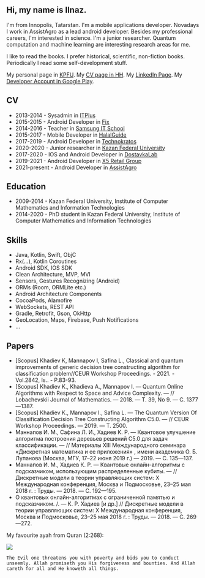 ## Hi, my name is Ilnaz.

I'm from Innopolis, Tatarstan. I'm a mobile applications developer. Novadays I work in AssistAgro as a lead android developer.
Besides my professional careers, I'm interested in science. I'm a junior researcher. Quantum computation and machine learning are interesting research areas for me. 

I like to read the books. I prefer historical, scientific, non-fiction books. Periodically I read some self-development stuff.

My personal page in [KPFU](https://kpfu.ru/ilnaz.mannapov). 
My [CV page in HH](https://kazan.hh.ru/resume/75fac962ff01de33590039ed1f797579787850). 
My [LinkedIn Page](https://www.linkedin.com/in/ilnaz-mannapov-78a4ba191/).
My [Developer Account in Google Play](https://play.google.com/store/apps/developer?id=MslmTatSoft).

## CV
- 2013-2014 - Sysadmin in [ITPlus](http://itplus.ru/)
- 2015-2015 - Android Developer in [Fix](https://fix.ru/)
- 2014-2016 - Teacher in [Samsung IT School](https://myitschool.ru/)
- 2015-2017 - Mobile Developer in [HalalGuide](https://halalguide.me/kazan)
- 2017-2019 - Android Developer in [Technokratos](https://technokratos.com/)
- 2020-2020 - Junior researcher in [Kazan Federal University](https://kpfu.ru)
- 2017-2020 - IOS and Android Developer in [DostavkaLab](https://dostavkalab.ru/)
- 2019-2021 - Android Developer in [X5 Retail Group](https://www.x5.ru/ru)
- 2021-present - Android Developer in [AssistAgro](https://assistagro.com/)

## Education
- 2009-2014 - Kazan Federal University, Institute of Computer Mathematics and Information Technologies
- 2014-2020 - PhD student in Kazan Federal University, Institute of Computer Mathematics and Information Technologies

## Skills
- Java, Kotlin, Swift, ObjC
- Rx(...), Kotlin Coroutines
- Android SDK, IOS SDK
- Clean Architecture, MVP, MVI
- Sensors, Gestures Recognizing (Android)
- ORMs (Room, ORMLite etc.)
- Android Architecture Components
- CocoaPods, Alamofire
- WebSockets, REST API
- Gradle, Retrofit, Gson, OkHttp
- GeoLocation, Maps, Firebase, Push Notifications
- ...

## Papers
- [Scopus] Khadiev K, Mannapov I, Safina L., Classical and quantum improvements of generic decision tree constructing algorithm for classification problem//CEUR Workshop Proceedings. - 2021. - Vol.2842, Is.. - P.83-93.
- [Scopus] Khadiev K., Khadieva A., Mannapov I. — Quantum Online Algorithms with Respect to Space and Advice Complexity. — // Lobachevskii Journal of Mathematics. — 2018. — Т. 39, No 9. — С. 1377—1387.
- [Scopus] Khadiev K., Mannapov I., Safina L. — The Quantum Version Of Classification Decision Tree Constructing Algorithm C5.0. — // CEUR Workshop Proceedings. — 2019. — Т. 2500.
- Маннапов И. М., Сафина Л. И., Хадиев К. Р. — Квантовое улучшение алгоритма построения деревьев решений C5.0 для задач классификации. — // Материалы XIII Международного семинара «Дискретная математика и ее приложения» , имени академика О. Б. Лупанова (Москва, МГУ, 17–22 июня 2019 г.) — 2019. — С. 135—137.
- Маннапов И. М., Хадиев К. Р. — Квантовые онлайн-алгоритмы с подсказчиком, использующим распределенные кубиты. — // Дискретные модели в теории управляющих систем: Х Международная конференция, Москва и Подмосковье, 23–25 мая 2018 г. : Труды. — 2018. — С. 192—195.
- О квантовых онлайн-алгоритмах с ограниченной памятью и
подсказчиком. /. — К. Р. Хадиев [и др.] // Дискретные модели в теории управляющих систем: Х Международная конференция, Москва и Подмосковье, 23–25 мая 2018 г. : Труды. — 2018. — С. 269—272.

My favourite ayah from Quran (2:268):

![](https://quran-online.ru/ayats-png/2_268.png)
```
The Evil one threatens you with poverty and bids you to conduct unseemly. Allah promiseth you His forgiveness and bounties. And Allah careth for all and He knoweth all things.
```



